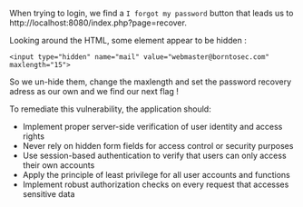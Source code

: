 When trying to login, we find a `I forgot my password` button that leads us to http://localhost:8080/index.php?page=recover.

Looking around the HTML, some element appear to be hidden : 

`<input type="hidden" name="mail" value="webmaster@borntosec.com" maxlength="15">`

So we un-hide them, change the maxlength and set the password recovery adress as our own and we find our next flag !

To remediate this vulnerability, the application should:
 - Implement proper server-side verification of user identity and access rights
 - Never rely on hidden form fields for access control or security purposes
 - Use session-based authentication to verify that users can only access their own accounts
 - Apply the principle of least privilege for all user accounts and functions
 - Implement robust authorization checks on every request that accesses sensitive data